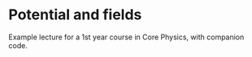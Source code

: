 # Potential and fields

Example lecture for a 1st year course in Core Physics, with companion code.
